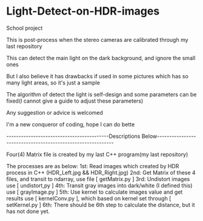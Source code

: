 # Light-Detect-on-HDR-images

School project

This is post-process when the stereo cameras are calibrated through my last repository

This can detect the main light on the dark background, and ignore the small ones

But I also believe it has drawbacks if used in some pictures which has so many light areas, so it's just a sample

The algorithm of detect the light is self-design and some parameters can be fixed(I cannot give a guide to adjust these parameters)

Any suggestion or advice is welcomed

I'm a new conqueror of coding, hope I can do bette

------------------------------------------Descriptions Below------------------------------------------------------------

Four(4) Matrix file is created by my last C++ program(my last repository)

The processes are as below:
    1st: Read images which created by HDR process in C++ (HDR_Left.jpg && HDR_Right.jpg)
    2nd: Get Matrix of these 4 files, and transit to ndarray, use file [ getMatrix.py ]
    3rd: Undistort images use [ undistort,py ]
    4th: Transit gray images into dark/white (I defined this) use [ grayImage.py ]
    5th: Use kernel to calculate images value and get results use [ kernelConv.py ], which based on kernel set through [ setKernel.py ]
    6th: There should be 6th step to calculate the distance, but it has not done yet.
 
